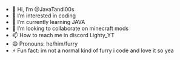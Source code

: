 - 👋 Hi, I’m @JavaTandl00s
- 👀 I’m interested in coding
- 🌱 I’m currently learning JAVA
- 💞️ I’m looking to collaborate on minecraft mods
- 📫 How to reach me in discord Lighty_YT
- 😄 Pronouns: he/him/furry
- ⚡ Fun fact: im not a normal kind of furry i code and love it so yea

<!---
JavaTandl00s/JavaTandl00s is a ✨ special ✨ repository because its `README.md` (this file) appears on your GitHub profile.
You can click the Preview link to take a look at your changes.
--->
